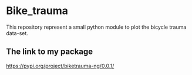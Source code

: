 # Bike_trauma 
This repository represent a small python module  to plot the bicycle trauma data-set.

## The link to my package

https://pypi.org/project/biketrauma-ng/0.0.1/